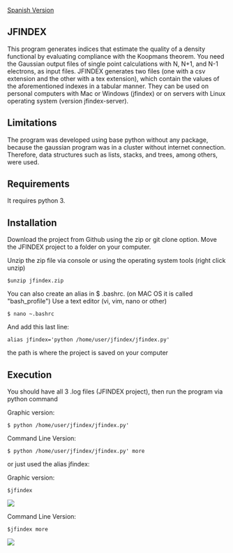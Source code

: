 [Spanish Version](https://github.com/fbarriosr/jfindex/blob/master/README.ES.md)

## JFINDEX

This program generates indices that estimate the quality of a density functional by evaluating compliance with the Koopmans theorem. You need the Gaussian output files of single point calculations with N, N+1, and N-1 electrons, as input files. JFINDEX generates two files (one with a csv extension and the other with a tex extension), which contain the values of the aforementioned indexes in a tabular manner. They can be used on personal computers with Mac or Windows (jfindex) or on servers with Linux operating system (version jfindex-server).

## Limitations

The program was developed using base python without any package, because the gaussian program was in a cluster without internet connection. Therefore, data structures such as lists, stacks, and trees, among others, were used.

## Requirements

It requires python 3.

## Installation

Download the project from Github using the zip or git clone option. Move the JFINDEX project to a folder on your computer.

Unzip the zip file via console or using the operating system tools (right click unzip)
```
$unzip jfindex.zip
```
You can also create an alias in $ .bashrc. (on MAC OS it is called "bash_profile") Use a text editor (vi, vim, nano or other)
```
$ nano ~.bashrc
```
And add this last line:
```
alias jfindex='python /home/user/jfindex/jfindex.py'
```
the path is where the project is saved on your computer

## Execution
You should have all 3 .log files (JFINDEX project), then run the program via python command

Graphic version:
```
$ python /home/user/jfindex/jfindex.py'
```
Command Line Version:
```
$ python /home/user/jfindex/jfindex.py' more
```
or just used the alias jfindex:

Graphic version:
```
$jfindex
```
![](https://webdesign.s3-us-west-2.amazonaws.com/jfindex/jfindex.png)

Command Line Version:
```
$jfindex more
```
![](https://webdesign.s3-us-west-2.amazonaws.com/jfindex/jfindex_more.png)
